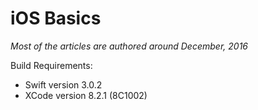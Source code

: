 # iOS Basics  

*Most of the articles are authored around December, 2016*  

Build Requirements:  
- Swift version 3.0.2
- XCode version 8.2.1 (8C1002)